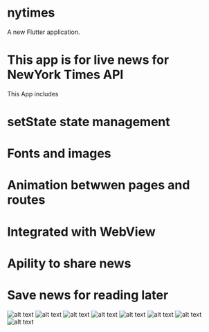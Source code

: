 # nytimes

A new Flutter application.

# This app is for live news for NewYork Times API

This App includes 
# setState state management
# Fonts and images
# Animation betwwen pages and routes
# Integrated with WebView
# Apility to share news
# Save news for reading later

![alt text](https://raw.githubusercontent.com/programmerahmedlotfy2001/nytimes/main/images/flutter_01.png)
![alt text](https://raw.githubusercontent.com/programmerahmedlotfy2001/nytimes/main/images/flutter_02.png)
![alt text](https://raw.githubusercontent.com/programmerahmedlotfy2001/nytimes/main/images/flutter_03.png)
![alt text](https://raw.githubusercontent.com/programmerahmedlotfy2001/nytimes/main/images/flutter_04.png)
![alt text](https://raw.githubusercontent.com/programmerahmedlotfy2001/nytimes/main/images/flutter_05.png)
![alt text](https://raw.githubusercontent.com/programmerahmedlotfy2001/nytimes/main/images/flutter_06.png)
![alt text](https://raw.githubusercontent.com/programmerahmedlotfy2001/nytimes/main/images/flutter_07.png)
![alt text](https://raw.githubusercontent.com/programmerahmedlotfy2001/nytimes/main/images/flutter_08.png)



